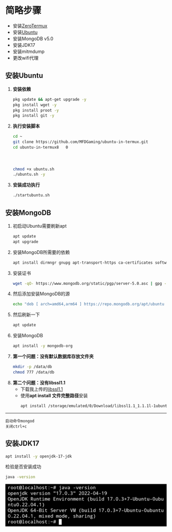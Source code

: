  # 简略步骤
  - 安装[ZeroTermux](https://github.com/hanxinhao000/ZeroTermux)
  - 安装[Ubuntu](https://github.com/MFDGaming/ubuntu-in-termux)
  - 安装MongoDB v5.0
  - 安装JDK17
  - 安装mitmdump
  - 更改wifi代理
 
 ## 安装Ubuntu
 1. **安装依赖**
    ```bash ....  
    pkg update && apt-get upgrade -y
    pkg install wget -y
    pkg install proot -y
    pkg install git -y
    ```
2. **执行安装脚本**
    ```bash
    cd ~
    git clone https://github.com/MFDGaming/ubuntu-in-termux.git
    cd ubuntu-in-termux8   0
    
    
        
    chmod +x ubuntu.sh
    ./ubuntu.sh -y
    ```
3. **安装成功执行**
    ```bash
    ./startubuntu.sh
    ```

## 安装MongoDB
1. 初启动Ubuntu需要刷新apt
    ```bash
    apt update
    apt upgrade
    ```
2. 安装MongoDB所需要的依赖
    ```bash
    apt install dirmngr gnupg apt-transport-https ca-certificates software-properties-common wget
    ```
3. 安装证书
    ```bash
    wget -qO- https://www.mongodb.org/static/pgp/server-5.0.asc | gpg --dearmor > /etc/apt/trusted.gpg.d/mongo.gpg
    ```
4. 然后添加安装MongoDB的源
    ```bash
    echo "deb [ arch=amd64,arm64 ] https://repo.mongodb.org/apt/ubuntu focal/mongodb-org/5.0 multiverse" | tee /etc/apt/sources.list.d/mongodb-org-5.0.list
    ```
5. 然后刷新一下
    ```bash
    apt update
    ```
6. 安装MongoDB
    ```bash
    apt install -y mongodb-org
    ```
7. **第一个问题：没有默认数据库存放文件夹**
    ```bash
    mkdir -p /data/db
    chmod 777 /data/db
    ```
8. **第二个问题：没有libssl1.1**
    - 下载我上传的[libssl1.1](https://github.com/jixiaolou/GenshinSever-in-Termux/releases/download/file/libssl1.1_1.1.1l-1ubuntu1_arm64.deb)
    - 使用**apt install 文件完整路径**安装
        ```bash
        apt install /storage/emulated/0/Download/libssl1.1_1.1.1l-1ubuntu1_arm64.deb
        ```
----

    启动命令mongod
    关闭ctrl+c
## 安装JDK17
```bash
apt install -y openjdk-17-jdk
```
检验是否安装成功
``` bash
java -version
```
![正确](https://raw.githubusercontent.com/jixiaolou/GenshinSever-in-Termux/main/IMG_20220504_150203.jpg)
